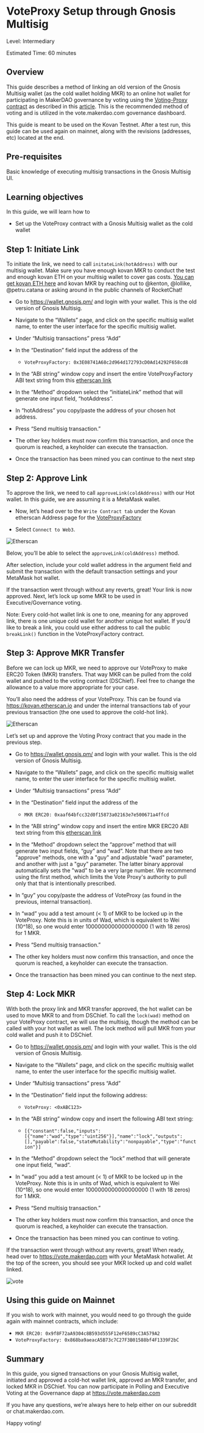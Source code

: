 # VoteProxy Setup through Gnosis Multisig

Level: Intermediary

Estimated Time: 60 minutes

## Overview

This guide describes a method of linking an old version of the Gnosis Multisig
wallet (as the cold wallet holding MKR) to an online hot wallet for
participating in MakerDAO governance by voting using the
[Voting-Proxy contract](https://github.com/makerdao/vote-proxy) as described in
this [article](https://blog.makerdao.com/the-makerdao-voting-proxy-contract/).
This is the recommended method of voting and is utilized in the
vote.makerdao.com governance dashboard.

This guide is meant to be used on the Kovan Testnet. After a test run, this
guide can be used again on mainnet, along with the revisions (addresses, etc)
located at the end.

## Pre-requisites

Basic knowledge of executing multisig transactions in the Gnosis Multisig UI.

## Learning objectives

In this guide, we will learn how to

- Set up the VoteProxy contract with a Gnosis Multisig wallet as the cold wallet

## Step 1: Initiate Link

To initiate the link, we need to call `initateLink(hotAddress)` with our
multisig wallet. Make sure you have enough kovan MKR to conduct the test and
enough kovan ETH on your multisig wallet to cover gas costs.
[You can get kovan ETH here](https://github.com/kovan-testnet/faucet) and kovan
MKR by reaching out to @kenton, @lollike, @petru.catana or asking around in the
public channels of RocketChat!

- Go to https://wallet.gnosis.pm/ and login with your wallet. This is the old
  version of Gnosis Multisig.

- Navigate to the “Wallets” page, and click on the specific multisig wallet
  name, to enter the user interface for the specific multisig wallet.

- Under “Multisig transactions” press “Add”

- In the “Destination” field input the address of the
  - `VoteProxyFactory: 0x3E08741A68c2d964d172793cD0Ad14292F658cd8`

* In the “ABI string” window copy and insert the entire VoteProxyFactory ABI
  text string from this
  [etherscan link](http://api-kovan.etherscan.io/api?module=contract&action=getabi&address=0x3e08741a68c2d964d172793cd0ad14292f658cd8&format=raw)

* In the “Method” dropdown select the “initiateLink” method that will generate
  one input field, “hotAddress”.

* In “hotAddress” you copy/paste the address of your chosen hot address.

* Press “Send multisig transaction.”

* The other key holders must now confirm this transaction, and once the quorum
  is reached, a keyholder can execute the transaction.

* Once the transaction has been mined you can continue to the next step

## Step 2: Approve Link

To approve the link, we need to call `approveLink(coldAddress)` with our Hot
wallet. In this guide, we are assuming it is a MetaMask wallet.

- Now, let’s head over to the `Write Contract tab` under the Kovan etherscan
  Address page for the
  [VoteProxyFactory](https://kovan.etherscan.io/address/0x3e08741a68c2d964d172793cd0ad14292f658cd8#writeContract)

- Select `Connect to Web3`.

![Etherscan](./pictures/proxyFactory.png)

Below, you’ll be able to select the `approveLink(coldAddress)` method.

After selection, include your cold wallet address in the argument field and
submit the transaction with the default transaction settings and your MetaMask
hot wallet.

If the transaction went through without any reverts, great! Your link is now
approved. Next, let’s lock up some MKR to be used in Executive/Governance
voting.

Note: Every cold-hot wallet link is one to one, meaning for any approved link,
there is one unique cold wallet for another unique hot wallet. If you’d like to
break a link, you could use either address to call the public `breakLink()`
function in the VoteProxyFactory contract.

## Step 3: Approve MKR Transfer

Before we can lock up MKR, we need to approve our VoteProxy to make ERC20 Token
(MKR) transfers. That way MKR can be pulled from the cold wallet and pushed to
the voting contract (DSChief). Feel free to change the allowance to a value more
appropriate for your case.

You’ll also need the address of your VoteProxy. This can be found via
https://kovan.etherscan.io and under the internal transactions tab of your
previous transaction (the one used to approve the cold-hot link).

![Etherscan](./pictures/proxycontract.png)

Let’s set up and approve the Voting Proxy contract that you made in the previous
step.

- Go to https://wallet.gnosis.pm/ and login with your wallet. This is the old
  version of Gnosis Multisig.

- Navigate to the “Wallets” page, and click on the specific multisig wallet
  name, to enter the user interface for the specific multisig wallet.

- Under “Multisig transactions” press “Add”

- In the “Destination” field input the address of the
  - `MKR ERC20: 0xaaf64bfcc32d0f15873a02163e7e500671a4ffcd`

* In the “ABI string” window copy and insert the entire MKR ERC20 ABI text
  string from this
  [etherscan link](http://api-kovan.etherscan.io/api?module=contract&action=getabi&address=0xaaf64bfcc32d0f15873a02163e7e500671a4ffcd&format=raw)

* In the “Method” dropdown select the “approve” method that will generate two
  input fields, “guy” and “wad”. Note that there are two "approve" methods, one
  with a "guy" and adjustable "wad" parameter, and another with just a "guy"
  parameter. The latter binary approval automatically sets the "wad" to be a
  very large number. We recommend using the first method, which limits the Vote
  Proxy's authority to pull only that that is intentionally prescribed.

* In “guy” you copy/paste the address of VoteProxy (as found in the previous,
  internal transaction).

* In “wad” you add a test amount (< 1) of MKR to be locked up in the VoteProxy.
  Note this is in units of Wad, which is equivalent to Wei (10^18), so one would
  enter 1000000000000000000 (1 with 18 zeros) for 1 MKR.

* Press “Send multisig transaction.”

* The other key holders must now confirm this transaction, and once the quorum
  is reached, a keyholder can execute the transaction.

* Once the transaction has been mined you can continue to the next step.

## Step 4: Lock MKR

With both the proxy link and MKR transfer approved, the hot wallet can be used
to move MKR to and from DSChief. To call the `lock(wad)` method on your
VoteProxy contract, we will use the multisig, though the method can be called
with your hot wallet as well. The lock method will pull MKR from your cold
wallet and push it to DSChief.

- Go to https://wallet.gnosis.pm/ and login with your wallet. This is the old
  version of Gnosis Multisig.

- Navigate to the “Wallets” page, and click on the specific multisig wallet
  name, to enter the user interface for the specific multisig wallet.

- Under “Multisig transactions” press “Add”

- In the “Destination” field input the following address:

  - `VoteProxy: <0xABC123>`

- In the “ABI string” window copy and insert the following ABI text string:
  - `[{"constant":false,"inputs":[{"name":"wad","type":"uint256"}],"name":"lock","outputs":[],"payable":false,"stateMutability":"nonpayable","type":"function"}]`

* In the “Method” dropdown select the “lock” method that will generate one input
  field, “wad”.

* In “wad” you add a test amount (< 1) of MKR to be locked up in the VoteProxy.
  Note this is in units of Wad, which is equivalent to Wei (10^18), so one would
  enter 1000000000000000000 (1 with 18 zeros) for 1 MKR.

* Press “Send multisig transaction.”

* The other key holders must now confirm this transaction, and once the quorum
  is reached, a keyholder can execute the transaction.

* Once the transaction has been mined you can continue to voting.

If the transaction went through without any reverts, great! When ready, head
over to https://vote.makerdao.com with your MetaMask hotwallet. At the top of
the screen, you should see your MKR locked up and cold wallet linked.

![vote](./pictures/voteFront.png)

## Using this guide on Mainnet

If you wish to work with mainnet, you would need to go through the guide again
with mainnet contracts, which include:

- `MKR ERC20: 0x9f8F72aA9304c8B593d555F12eF6589cC3A579A2`
- `VoteProxyFactory: 0x868ba9aeacA5B73c7C27F3B01588bf4F1339F2bC`

## Summary

In this guide, you signed transactions on your Gnosis Multisig wallet, initiated
and approved a cold-hot wallet link, approved an MKR transfer, and locked MKR in
DSChief. You can now participate in Polling and Executive Voting at the
Governance dapp at https://vote.makerdao.com

If you have any questions, we’re always here to help either on our subreddit or
chat.makerdao.com.

Happy voting!
